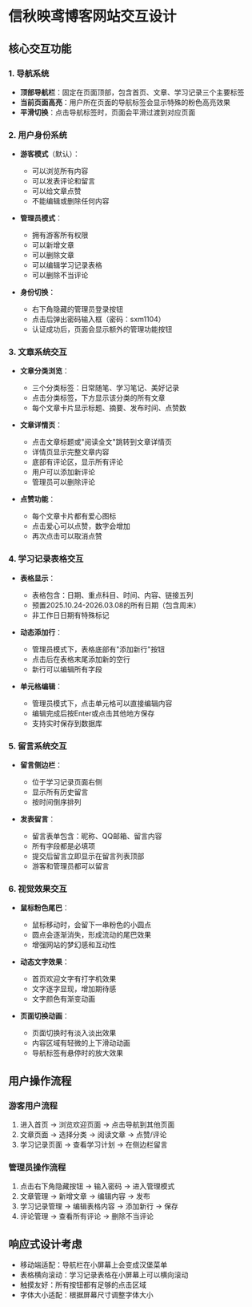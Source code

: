 # 信秋映鸢博客网站交互设计

## 核心交互功能

### 1. 导航系统
- **顶部导航栏**：固定在页面顶部，包含首页、文章、学习记录三个主要标签
- **当前页面高亮**：用户所在页面的导航标签会显示特殊的粉色高亮效果
- **平滑切换**：点击导航标签时，页面会平滑过渡到对应页面

### 2. 用户身份系统
- **游客模式**（默认）：
  - 可以浏览所有内容
  - 可以发表评论和留言
  - 可以给文章点赞
  - 不能编辑或删除任何内容
  
- **管理员模式**：
  - 拥有游客所有权限
  - 可以新增文章
  - 可以删除文章
  - 可以编辑学习记录表格
  - 可以删除不当评论

- **身份切换**：
  - 右下角隐藏的管理员登录按钮
  - 点击后弹出密码输入框（密码：sxm1104）
  - 认证成功后，页面会显示额外的管理功能按钮

### 3. 文章系统交互
- **文章分类浏览**：
  - 三个分类标签：日常随笔、学习笔记、美好记录
  - 点击分类标签，下方显示该分类的所有文章
  - 每个文章卡片显示标题、摘要、发布时间、点赞数

- **文章详情页**：
  - 点击文章标题或"阅读全文"跳转到文章详情页
  - 详情页显示完整文章内容
  - 底部有评论区，显示所有评论
  - 用户可以添加新评论
  - 管理员可以删除评论

- **点赞功能**：
  - 每个文章卡片都有爱心图标
  - 点击爱心可以点赞，数字会增加
  - 再次点击可以取消点赞

### 4. 学习记录表格交互
- **表格显示**：
  - 表格包含：日期、重点科目、时间、内容、链接五列
  - 预置2025.10.24-2026.03.08的所有日期（包含周末）
  - 非工作日日期有特殊标记

- **动态添加行**：
  - 管理员模式下，表格底部有"添加新行"按钮
  - 点击后在表格末尾添加新的空行
  - 新行可以编辑所有字段

- **单元格编辑**：
  - 管理员模式下，点击单元格可以直接编辑内容
  - 编辑完成后按Enter或点击其他地方保存
  - 支持实时保存到数据库

### 5. 留言系统交互
- **留言侧边栏**：
  - 位于学习记录页面右侧
  - 显示所有历史留言
  - 按时间倒序排列

- **发表留言**：
  - 留言表单包含：昵称、QQ邮箱、留言内容
  - 所有字段都是必填项
  - 提交后留言立即显示在留言列表顶部
  - 游客和管理员都可以留言

### 6. 视觉效果交互
- **鼠标粉色尾巴**：
  - 鼠标移动时，会留下一串粉色的小圆点
  - 圆点会逐渐消失，形成流动的尾巴效果
  - 增强网站的梦幻感和互动性

- **动态文字效果**：
  - 首页欢迎文字有打字机效果
  - 文字逐字显现，增加期待感
  - 文字颜色有渐变动画

- **页面切换动画**：
  - 页面切换时有淡入淡出效果
  - 内容区域有轻微的上下滑动动画
  - 导航标签有悬停时的放大效果

## 用户操作流程

### 游客用户流程
1. 进入首页 → 浏览欢迎页面 → 点击导航到其他页面
2. 文章页面 → 选择分类 → 阅读文章 → 点赞/评论
3. 学习记录页面 → 查看学习计划 → 在侧边栏留言

### 管理员操作流程
1. 点击右下角隐藏按钮 → 输入密码 → 进入管理模式
2. 文章管理 → 新增文章 → 编辑内容 → 发布
3. 学习记录管理 → 编辑表格内容 → 添加新行 → 保存
4. 评论管理 → 查看所有评论 → 删除不当评论

## 响应式设计考虑
- 移动端适配：导航栏在小屏幕上会变成汉堡菜单
- 表格横向滚动：学习记录表格在小屏幕上可以横向滚动
- 触摸友好：所有按钮都有足够的点击区域
- 字体大小适配：根据屏幕尺寸调整字体大小